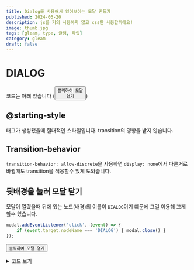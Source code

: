 ```yaml
---
title: Dialog를 사용해서 있어보이는 모달 만들기
published: 2024-06-20
description: js를 거의 사용하지 않고 css만 사용할꺼에요!
image: thumb.jpg
tags: [gleam, type, 글램, 타입]
category: gleam
draft: false
---
```

# DIALOG
코드는 아래 있습니다 (<button id="open"><code>클릭하여 모달 열기</code></button>)

<dialog id="modal">
    <form method="dialog">
        <label for="name">Hello World</label>
        <button>:D</button>
    </form>
</dialog>



## @starting-style
태그가 생성됐을때 절대적인 스타일입니다. transition의 영향을 받지 않습니다.

## Transition-behavior
`transition-behavior: allow-discrete`을 사용하면 `display: none`에서 다른거로 바뀔때도 transition을 적용할수 있게 도와줍니다.


## 뒷배경을 눌러 모달 닫기
모달이 열렸을때 뒤에 있는 노드(배경)의 이름이 `DIALOG`이기 떄문에 그걸 이용해 끄게 할수 있습니다.
```js
modal.addEventListener('click', (event) => {
    if (event.target.nodeName === 'DIALOG') { modal.close() }
});
```

<button id="open"><code>클릭하여 모달 열기</code></button>

<details>
<summary> 코드 보기</summary>

```html
<dialog id="modal">
    <form method="dialog">
        <label for="name">Hello World</label>
        <button>:D</button>
    </form>
</dialog>

<!-- 버튼: 모달 열기 클릭 -->
<button id="open">클릭하여 모달 열기</button>
<script>
    // 요소 ID로 가져오기
    let a = document.getElementById("open")
    let modal = document.getElementById("modal")
    // 열기 버튼에 클릭 이벤트 리스너 추가
    a.addEventListener("click", () => modal.showModal())
    // 모달 외부 클릭 시 모달 닫기 이벤트 리스너 추가
    modal.addEventListener('click', (event) => {
        if (event.target.nodeName === 'DIALOG') { modal.close() }
    });

</script>

<style>
    /* 기본 클릭 스타일 */
    .primary-click {
        color: #0062ff;
        transition: background-color 0.2s, transform 0.2s;
        cursor: pointer;
        border-radius: 4px;
        &:hover {
            background-color: #0062ff5b;
        }
        &:active {
            transform: scale(0.98);
        }
    }
    /* 다이얼로그 기본 스타일 */
    dialog {
        position: absolute;
        background-color: #fff;
        width: 400px;
        height: 200px;
        opacity: 0;
        transition: all .5s;
        transform: translateX(-40%) translateY(-50%);
        top: 50%;
        left: 50%;
        border-radius: 8px;
        border: 0;

        /* 다이얼로그 내부 버튼 스타일 */
        > form > button {
            margin-top: 16px;
            font-size: 16px;
            padding: 8px;
            border-radius: 4px;
            background-color: #0062ff27;
            font-weight: bold;
            border: 0;
            cursor: pointer;
        }
        transition-behavior: allow-discrete;
        &::backdrop {
            opacity: 0;
            transition: all .5s allow-discrete;
        }  
    }

    /* 다이얼로그 열림 상태 스타일 */
    dialog[open] {
        @starting-style {
            opacity: 0;
            transform: translateX(-50%) translateY(-60%);
            &::backdrop {
                opacity: 0;
            }
        }
        opacity: 1;
        transform: translateX(-50%) translateY(-50%);
        &::backdrop {
            opacity: 1;
        }
    }
    /* 폼 스타일 */
    form {
        display: flex;
        flex-direction: column;
        justify-content: space-between;
        width: 100%;
        height: 100%;
        max-width: 800px;
        padding: 20px;
        border-radius: 4px;
    }
</style>
```
</details>

<script>
    let a = document.getElementById("open")
    let modal = document.getElementById("modal")
    a.addEventListener("click", () => modal.showModal())
    modal.addEventListener('click', (event) => {
        if (event.target.nodeName === 'DIALOG') { modal.close() }
    });
document.body.innerHTML += `
<style>
    .primary-click {
        color: #0062ff;
        transition: background-color 0.2s, transform 0.2s;
        cursor: pointer;
        border-radius: 4px;
        &:hover {
            background-color: #0062ff5b;
        }
        &:active {
            transform: scale(0.98);
        }
    }
    dialog {
        position: absolute;
        background-color: #fff;
        width: 400px;
        height: 200px;
        opacity: 0;
        transition: all .5s;
        transform: translateX(-40%) translateY(-50%);
        top: 50%;
        left: 50%;
        border-radius: 8px;
        border: 0;

        > form > button {
            margin-top: 16px;
            font-size: 16px;
            padding: 8px;
            border-radius: 4px;
            background-color: #0062ff27;
            font-weight: bold;
            border: 0;
            cursor: pointer;
        }
        transition-behavior: allow-discrete;
        &::backdrop {
            opacity: 0;
            transition: all .5s allow-discrete;
        }  
    }

    dialog[open] {
        @starting-style {
            opacity: 0;
            transform: translateX(-50%) translateY(-60%);
            &::backdrop {
                opacity: 0;
            }
        }
        opacity: 1 !important;
        transform: translateX(-50%) translateY(-50%);
        &::backdrop {
            opacity: 1;
        }
    }
    form {
        display: flex;
        flex-direction: column;
        justify-content: space-between;
        width: 100%;
        height: 100%;
        max-width: 800px;
        padding: 20px;
        border-radius: 4px;
    }
    </style>
`
</script>
